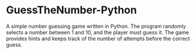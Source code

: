 # GuessTheNumber-Python
A simple number guessing game written in Python. The program randomly selects a number between 1 and 10, and the player must guess it. The game provides hints and keeps track of the number of attempts before the correct guess.
